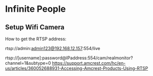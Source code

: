# Infinite People

## Setup Wifi Camera

How to get the RTSP address:


rtsp://admin:admin123@192.168.12.157:554/live


rtsp://[username]:password@IPaddress:554/cam/realmonitor?channel=1&subtype=0
https://support.amcrest.com/hc/en-us/articles/360052688931-Accessing-Amcrest-Products-Using-RTSP